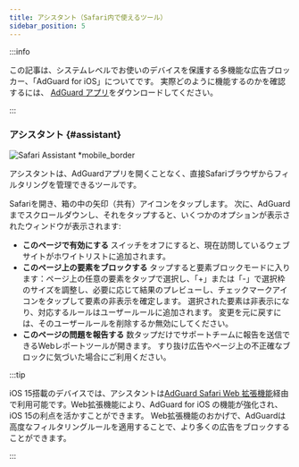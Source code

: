 ```yaml
---
title: アシスタント（Safari内で使えるツール）
sidebar_position: 5
---
```


:::info

この記事は、システムレベルでお使いのデバイスを保護する多機能な広告ブロッカー、「AdGuard for iOS」についてです。 実際どのように機能するのかを確認するには、 [AdGuard アプリ](https://agrd.io/download-kb-adblock)をダウンロードしてください。

:::

### アシスタント {#assistant}

![Safari Assistant \*mobile_border](https://cdn.adtidy.org/public/Adguard/kb/iOS/features/assistant_en.jpeg)

アシスタントは、AdGuardアプリを開くことなく、直接Safariブラウザからフィルタリングを管理できるツールです。

Safariを開き、箱の中の矢印（共有）アイコンをタップします。 次に、AdGuardまでスクロールダウンし、それをタップすると、いくつかのオプションが表示されたウィンドウが表示されます:

- **このページで有効にする**
  スイッチをオフにすると、現在訪問しているウェブサイトがホワイトリストに追加されます。
- **このページ上の要素をブロックする**
  タップすると要素ブロックモードに入ります：ページ上の任意の要素をタップで選択し、「+」または「-」で選択枠のサイズを調整し、必要に応じて結果のプレビューし、チェックマークアイコンをタップして要素の非表示を確定します。 選択された要素は非表示になり、対応するルールはユーザールールに追加されます。 変更を元に戻すには、そのユーザールールを削除するか無効にしてください。
- **このページの問題を報告する**
  数タップだけでサポートチームに報告を送信できるWebレポートツールが開きます。 すり抜け広告やページ上の不正確なブロックに気づいた場合にご利用ください。

:::tip

iOS 15搭載のデバイスでは、アシスタントは[AdGuard Safari Web 拡張機能](/adguard-for-ios/web-extension)経由で利用可能です。Web拡張機能により、AdGuard for iOS の機能が強化され、iOS 15の利点を活かすことができます。 Web拡張機能のおかげで、AdGuardは高度なフィルタリングルールを適用することで、より多くの広告をブロックすることができます。

:::
